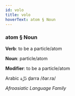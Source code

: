 ```yaml
---
id: volo
title: volo
hoverText: atom § Noun
---
```


### atom § Noun

**Verb**: to be a particle/atom

**Noun**: particle/atom

**Modifier**: to be a particle/atom

Arabic ذَرَّة ḏarra /ðar.ra/

*Afroasiatic Language Family*